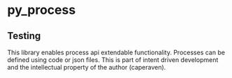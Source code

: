 # py_process

## Testing
This library enables process api extendable functionality.
Processes can be defined using code or json files.
This is part of intent driven development and the intellectual property of the author (caperaven).